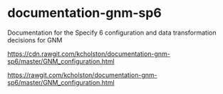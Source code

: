 # documentation-gnm-sp6
Documentation for the Specify 6 configuration and data transformation decisions for GNM

https://cdn.rawgit.com/kcholston/documentation-gnm-sp6/master/GNM_configuration.html

https://rawgit.com/kcholston/documentation-gnm-sp6/master/GNM_configuration.html
